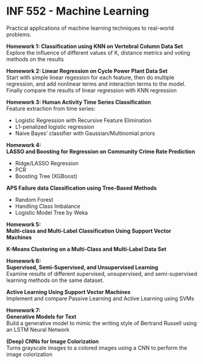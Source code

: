 # INF 552 - Machine Learning
Practical applications of machine learning techniques to real-world problems.

<b>Homework 1: Classification using KNN on Vertebral Column Data Set </b> <br/>
Explore the influence of different values of K, distance metrics and voting methods on the results


<b>Homework 2: Linear Regression on Cycle Power Plant Data Set </b><br/>
Start with simple linear regession for each feature, then do multiple regression, and add nonlinear terms and interaction terms to the model. Finally compare the results of linear regression with KNN regression

<b> Homework 3: Human Activity Time Series Classification </b><br/>
Feature extraction from time series:
- Logistic Regression with Recursive Feature Elimination
- L1-penalized logistic regression
- Naive Bayes’ classifier with Gaussian/Multinomial priors

<b> Homework 4: <br/>
  LASSO and Boosting for Regression on Community Crime Rate Prediction </b>
  - Ridge/LASSO Regression
  - PCR
  - Boosting Tree (XGBoost)
  
  <b> APS Failure data Classification using Tree-Based Methods </b> <br/>
  - Random Forest
  - Handling Class Imbalance
  - Logistic Model Tree by Weka
  
<b> Homework 5: <br/>
  Multi-class and Multi-Label Classification Using Support Vector Machines </b> <br/>
  
  <b> K-Means Clustering on a Multi-Class and Multi-Label Data Set </b> <br/>
  
  <b> Homework 6: <br/>
  Supervised, Semi-Supervised, and Unsupervised Learning </b> <br/>
 Examine results of different supervised, unsupervised, and semi-supervised learning methods on the same dataset.
  
  <b> Active Learning Using Support Vector Machines </b> <br/>
  Implement and compare Passive Learning and Active Learning using SVMs
  
  <b> Homework 7: <br/>
 Generative Models for Text </b> <br/>
 Build a generative model to mimic the writing style of Bertrand Russell using an LSTM Neural Network
 
  <b> (Deep) CNNs for Image Colorization </b> <br/>
Turns grayscale images to a colored images using a CNN to perform the image colorization 
